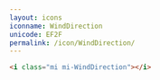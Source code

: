 ```yaml
---
layout: icons
iconname: WindDirection
unicode: EF2F
permalink: /icon/WindDirection/
---
```


``` html
<i class="mi mi-WindDirection"></i>
```
